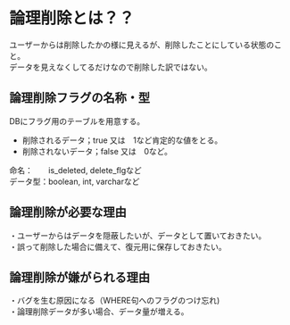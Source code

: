 # 論理削除とは？？
ユーザーからは削除したかの様に見えるが、削除したことにしている状態のこと。  
データを見えなくしてるだけなので削除した訳ではない。

## 論理削除フラグの名称・型
DBにフラグ用のテーブルを用意する。  
  - 削除されるデータ；true 又は　1など肯定的な値をとる。  
  - 削除されないデータ；false 又は　0など。  
    
  命名：　　is_deleted, delete_flgなど  
  データ型：boolean, int, varcharなど  
   
## 論理削除が必要な理由  
・ユーザーからはデータを隠蔽したいが、データとして置いておきたい。  
・誤って削除した場合に備えて、復元用に保存しておきたい。  
  
## 論理削除が嫌がられる理由
・バグを生む原因になる（WHERE句へのフラグのつけ忘れ)  
・論理削除データが多い場合、データ量が増える。  
